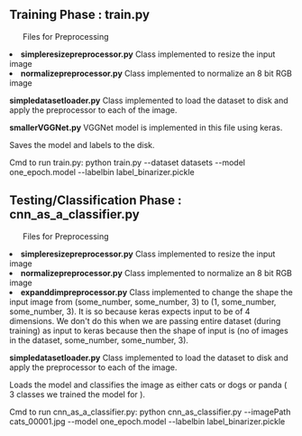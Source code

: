 <h2> Training Phase : train.py</h2>

<ul> Files for Preprocessing</ul>
<li><b>simpleresizepreprocessor.py</b>
Class implemented to resize the input image
</li>
<li><b>normalizepreprocessor.py</b>
Class implemented to normalize an 8 bit RGB image
</li>
</ul>

<b>simpledatasetloader.py</b>
Class implemented to load the dataset to disk and apply the preprocessor to each of the image.

<b>smallerVGGNet.py</b>
VGGNet model is implemented in this file using keras.

Saves the model and labels to the disk.

Cmd to run train.py:
python train.py --dataset datasets --model one_epoch.model --labelbin label_binarizer.pickle

<h2> Testing/Classification Phase : cnn_as_a_classifier.py </h2>

<ul> Files for Preprocessing</ul>
<li><b>simpleresizepreprocessor.py</b>
Class implemented to resize the input image
</li>
<li><b>normalizepreprocessor.py</b>
Class implemented to normalize an 8 bit RGB image
</li>
<li><b>expanddimpreprocessor.py</b>
Class implemented to change the shape the input image from (some_number, some_number, 3) to (1, some_number, some_number, 3).
It is so because keras expects input to be of 4 dimensions. We don't do this when we are passing entire dataset (during training) as input to keras because then the shape of input is (no of images in the dataset, some_number, some_number, 3). 
</li>
</ul>

<b>simpledatasetloader.py</b>
Class implemented to load the dataset to disk and apply the preprocessor to each of the image.

Loads the model and classifies the image as either cats or dogs or panda ( 3 classes we trained the model for ).

Cmd to run cnn_as_a_classifier.py:
python cnn_as_classifier.py --imagePath cats_00001.jpg --model one_epoch.model --labelbin label_binarizer.pickle


